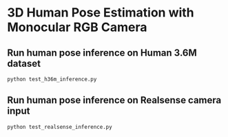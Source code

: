 # 3D Human Pose Estimation with Monocular RGB Camera
## Run human pose inference on Human 3.6M dataset
```
python test_h36m_inference.py
```
## Run human pose inference on Realsense camera input
```
python test_realsense_inference.py
```